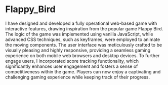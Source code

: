 # Flappy_Bird


I have designed and developed a fully operational web-based game with interactive features, drawing inspiration from the popular game Flappy Bird. The logic of the game was implemented using vanilla JavaScript, while advanced CSS techniques, such as keyframes, were employed to animate the moving components. The user interface was meticulously crafted to be visually pleasing and highly responsive, providing a seamless gaming experience on both mobile web browsers and desktop devices. To further engage users, I incorporated score tracking functionality, which significantly enhances user engagement and fosters a sense of competitiveness within the game. Players can now enjoy a captivating and challenging gaming experience while keeping track of their progress.
